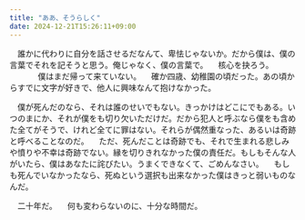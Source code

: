 ```yaml
---
title: "ああ、そうらしく"
date: 2024-12-21T15:26:11+09:00
---
```

　誰かに代わりに自分を話させるだなんて、卑怯じゃないか。だから僕は、僕の言葉でそれを記そうと思う。俺じゃなく、僕の言葉で。
　核心を抉ろう。
　
　
　僕はまだ帰って来ていない。
　確か四歳、幼稚園の頃だった。あの頃からすでに文字が好きで、他人に興味なんて抱けなかった。


　僕が死んだのなら、それは誰のせいでもない。きっかけはどこにでもある。いつのまにか、それが僕をも切り欠いただけだ。だから犯人と呼ぶなら僕をも含めた全てがそうで、けれど全てに罪はない。それらが偶然重なった、あるいは奇跡と呼べることなのだ。
　ただ、死んだことは奇跡でも、それで生まれる悲しみや憤りや不幸は奇跡でない。縁を切りきれなかった僕の責任だ。もしもそんな人がいたら、僕はあなたに詫びたい。うまくできなくて、ごめんなさい。
　もしも死んでいなかったなら、死ぬという選択も出来なかった僕はきっと弱いものなんだ。

　二十年だ。
　何も変わらないのに、十分な時間だ。
